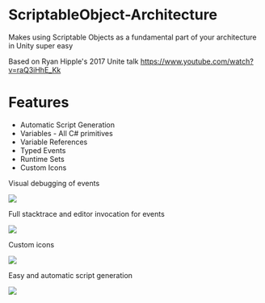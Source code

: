 # ScriptableObject-Architecture
Makes using Scriptable Objects as a fundamental part of your architecture in Unity super easy

Based on Ryan Hipple's 2017 Unite talk https://www.youtube.com/watch?v=raQ3iHhE_Kk

# Features
- Automatic Script Generation
- Variables - All C# primitives
- Variable References
- Typed Events
- Runtime Sets
- Custom Icons

Visual debugging of events

![](https://i.imgur.com/GPP3aVR.gif)

Full stacktrace and editor invocation for events

![](https://i.imgur.com/S90VUWI.png)

Custom icons

![](https://i.imgur.com/hNzvM9Y.png)

Easy and automatic script generation

![](https://i.imgur.com/GHkiIBd.png)
